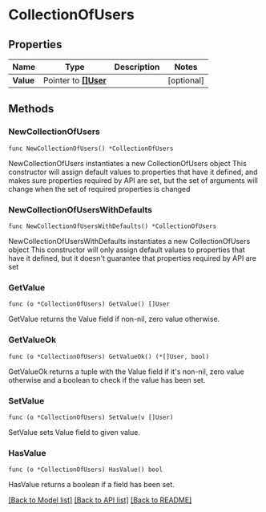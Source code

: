 # CollectionOfUsers

## Properties

Name | Type | Description | Notes
------------ | ------------- | ------------- | -------------
**Value** | Pointer to [**[]User**](User.md) |  | [optional] 

## Methods

### NewCollectionOfUsers

`func NewCollectionOfUsers() *CollectionOfUsers`

NewCollectionOfUsers instantiates a new CollectionOfUsers object
This constructor will assign default values to properties that have it defined,
and makes sure properties required by API are set, but the set of arguments
will change when the set of required properties is changed

### NewCollectionOfUsersWithDefaults

`func NewCollectionOfUsersWithDefaults() *CollectionOfUsers`

NewCollectionOfUsersWithDefaults instantiates a new CollectionOfUsers object
This constructor will only assign default values to properties that have it defined,
but it doesn't guarantee that properties required by API are set

### GetValue

`func (o *CollectionOfUsers) GetValue() []User`

GetValue returns the Value field if non-nil, zero value otherwise.

### GetValueOk

`func (o *CollectionOfUsers) GetValueOk() (*[]User, bool)`

GetValueOk returns a tuple with the Value field if it's non-nil, zero value otherwise
and a boolean to check if the value has been set.

### SetValue

`func (o *CollectionOfUsers) SetValue(v []User)`

SetValue sets Value field to given value.

### HasValue

`func (o *CollectionOfUsers) HasValue() bool`

HasValue returns a boolean if a field has been set.


[[Back to Model list]](../README.md#documentation-for-models) [[Back to API list]](../README.md#documentation-for-api-endpoints) [[Back to README]](../README.md)


